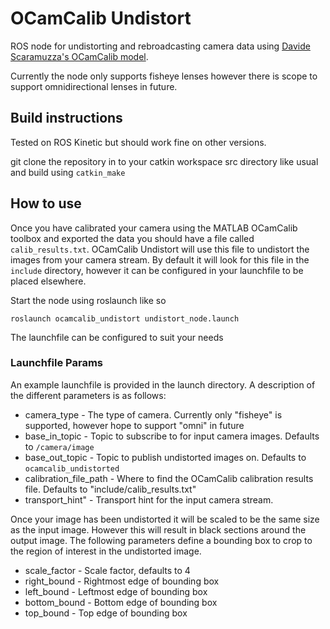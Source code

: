 # OCamCalib Undistort
ROS node for undistorting and rebroadcasting camera data using [Davide Scaramuzza's OCamCalib model](https://sites.google.com/site/scarabotix/ocamcalib-toolbox).

Currently the node only supports fisheye lenses however there is scope to support omnidirectional lenses in future.

## Build instructions

Tested on ROS Kinetic but should work fine on other versions.

git clone the repository in to your catkin workspace src directory like usual and build using `catkin_make`


## How to use

Once you have calibrated your camera using the MATLAB OCamCalib toolbox and exported the data you should have a file called `calib_results.txt`.
OCamCalib Undistort will use this file to undistort the images from your camera stream. By default it will look for this file in the `include` directory,
however it can be configured in your launchfile to be placed elsewhere.

Start the node using roslaunch like so

```
roslaunch ocamcalib_undistort undistort_node.launch
```

The launchfile can be configured to suit your needs

### Launchfile Params

An example launchfile is provided in the launch directory. A description of the different parameters is as follows:


* camera_type  - The type of camera. Currently only "fisheye" is supported, however hope to support "omni" in future
* base_in_topic - Topic to subscribe to for input camera images. Defaults to `/camera/image`
* base_out_topic - Topic to publish undistorted images on. Defaults to `ocamcalib_undistorted`
* calibration_file_path - Where to find the OCamCalib calibration results file. Defaults to "include/calib_results.txt"
* transport_hint" - Transport hint for the input camera stream.

Once your image has been undistorted it will be scaled to be the same size as the input image. However this will result in black sections around the output image.
The following parameters define a bounding box to crop to the region of interest in the undistorted image.

* scale_factor - Scale factor, defaults to 4
* right_bound - Rightmost edge of bounding box
* left_bound - Leftmost edge of bounding box
* bottom_bound - Bottom edge of bounding box
* top_bound - Top edge of bounding box

